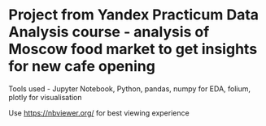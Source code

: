 # Project from Yandex Practicum Data Analysis course - analysis of Moscow food market to get insights for new cafe opening

Tools used - Jupyter Notebook, Python, pandas, numpy for EDA, folium, plotly for visualisation

Use https://nbviewer.org/ for best viewing experience
